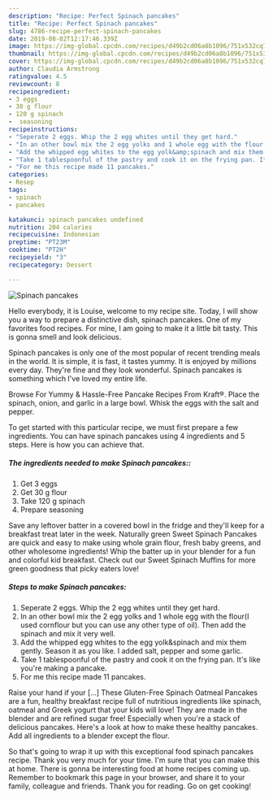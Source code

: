 ```yaml
---
description: "Recipe: Perfect Spinach pancakes"
title: "Recipe: Perfect Spinach pancakes"
slug: 4786-recipe-perfect-spinach-pancakes
date: 2019-08-02T12:17:46.339Z
image: https://img-global.cpcdn.com/recipes/d49b2cd06a8b1096/751x532cq70/spinach-pancakes-recipe-main-photo.jpg
thumbnail: https://img-global.cpcdn.com/recipes/d49b2cd06a8b1096/751x532cq70/spinach-pancakes-recipe-main-photo.jpg
cover: https://img-global.cpcdn.com/recipes/d49b2cd06a8b1096/751x532cq70/spinach-pancakes-recipe-main-photo.jpg
author: Claudia Armstrong
ratingvalue: 4.5
reviewcount: 8
recipeingredient:
- 3 eggs
- 30 g flour
- 120 g spinach
-  seasoning
recipeinstructions:
- "Seperate 2 eggs. Whip the 2 egg whites until they get hard."
- "In an other bowl mix the 2 egg yolks and 1 whole egg with the flour(I used cornflour but you can use any other type of oil). Then add the spinach and mix it very well."
- "Add the whipped egg whites to the egg yolk&amp;spinach and mix them gently. Season it as you like. I added salt, pepper and some garlic."
- "Take 1 tablespoonful of the pastry and cook it on the frying pan. It&#39;s like you&#39;re making a pancake."
- "For me this recipe made 11 pancakes."
categories:
- Resep
tags:
- spinach
- pancakes

katakunci: spinach pancakes undefined
nutrition: 204 calories
recipecuisine: Indonesian
preptime: "PT23M"
cooktime: "PT2H"
recipeyield: "3"
recipecategory: Dessert

---
```



![Spinach pancakes](https://img-global.cpcdn.com/recipes/d49b2cd06a8b1096/751x532cq70/spinach-pancakes-recipe-main-photo.jpg)

Hello everybody, it is Louise, welcome to my recipe site. Today, I will show you a way to prepare a distinctive dish, spinach pancakes. One of my favorites food recipes. For mine, I am going to make it a little bit tasty. This is gonna smell and look delicious.

Spinach pancakes is only one of the most popular of recent trending meals in the world. It is simple, it is fast, it tastes yummy. It is enjoyed by millions every day. They're fine and they look wonderful. Spinach pancakes is something which I've loved my entire life.

Browse For Yummy &amp; Hassle-Free Pancake Recipes From Kraft®. Place the spinach, onion, and garlic in a large bowl. Whisk the eggs with the salt and pepper.


To get started with this particular recipe, we must first prepare a few ingredients. You can have spinach pancakes using 4 ingredients and 5 steps. Here is how you can achieve that.

##### The ingredients needed to make Spinach pancakes::

1. Get 3 eggs
1. Get 30 g flour
1. Take 120 g spinach
1. Prepare  seasoning


Save any leftover batter in a covered bowl in the fridge and they&#39;ll keep for a breakfast treat later in the week. Naturally green Sweet Spinach Pancakes are quick and easy to make using whole grain flour, fresh baby greens, and other wholesome ingredients! Whip the batter up in your blender for a fun and colorful kid breakfast. Check out our Sweet Spinach Muffins for more green goodness that picky eaters love! 

##### Steps to make Spinach pancakes:

1. Seperate 2 eggs. Whip the 2 egg whites until they get hard.
1. In an other bowl mix the 2 egg yolks and 1 whole egg with the flour(I used cornflour but you can use any other type of oil). Then add the spinach and mix it very well.
1. Add the whipped egg whites to the egg yolk&amp;spinach and mix them gently. Season it as you like. I added salt, pepper and some garlic.
1. Take 1 tablespoonful of the pastry and cook it on the frying pan. It&#39;s like you&#39;re making a pancake.
1. For me this recipe made 11 pancakes.


Raise your hand if your […] These Gluten-Free Spinach Oatmeal Pancakes are a fun, healthy breakfast recipe full of nutritious ingredients like spinach, oatmeal and Greek yogurt that your kids will love! They are made in the blender and are refined sugar free! Especially when you&#39;re a stack of delicious pancakes. Here&#39;s a look at how to make these healthy pancakes. Add all ingredients to a blender except the flour. 

So that's going to wrap it up with this exceptional food spinach pancakes recipe. Thank you very much for your time. I'm sure that you can make this at home. There is gonna be interesting food at home recipes coming up. Remember to bookmark this page in your browser, and share it to your family, colleague and friends. Thank you for reading. Go on get cooking!
